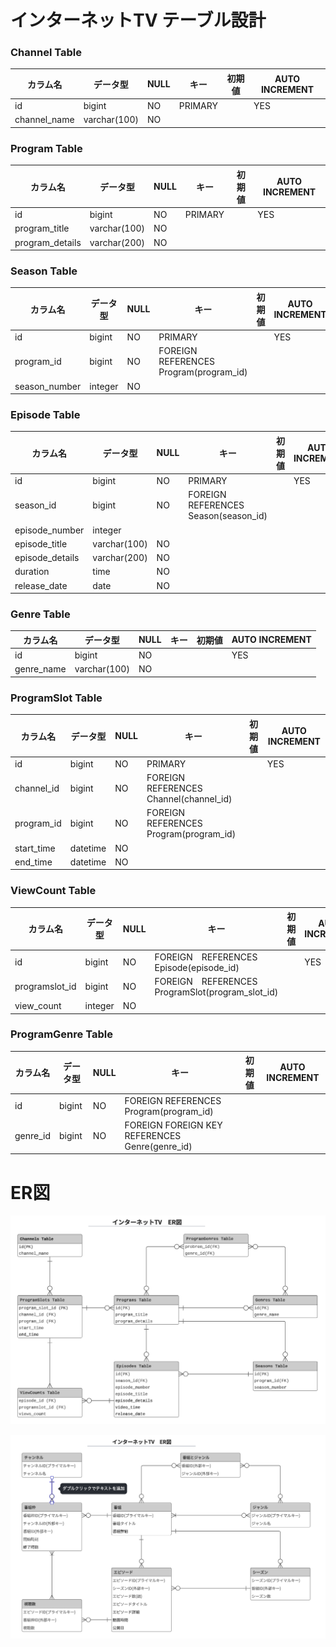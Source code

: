 # インターネットTV テーブル設計

### Channel Table					
| カラム名     | データ型     | NULL | キー    | 初期値 | AUTO INCREMENT | 
| ------------ | ------------ | ---- | ------- | ------ | -------------- | 
| id           | bigint       | NO   | PRIMARY |        | YES            | 
| channel_name | varchar(100) | NO   |         |        |                | 

### Program Table
| カラム名        | データ型     | NULL | キー    | 初期値 | AUTO INCREMENT | 
| --------------- | ------------ | ---- | ------- | ------ | -------------- | 
| id              | bigint       | NO   | PRIMARY |        | YES            | 
| program_title   | varchar(100) | NO   |         |        |                | 
| program_details | varchar(200) | NO   |         |        |                | 

### Season Table
| カラム名      | データ型 | NULL | キー                                      | 初期値 | AUTO INCREMENT | 
| ------------- | -------- | ---- | ----------------------------------------- | ------ | -------------- | 
| id            | bigint   | NO   | PRIMARY                                   |        | YES            | 
| program_id    | bigint   | NO   | FOREIGN    REFERENCES Program(program_id) |        |                | 
| season_number | integer  | NO   |                                           |        |                | 

### Episode Table

| カラム名        | データ型     | NULL | キー                                  | 初期値 | AUTO INCREMENT | 
| --------------- | ------------ | ---- | ------------------------------------- | ------ | -------------- | 
| id              | bigint       | NO   | PRIMARY                               |        | YES            | 
| season_id       | bigint       | NO   | FOREIGN REFERENCES Season(season_id) |        |                | 
| episode_number  | integer      |      |                                       |        |                | 
| episode_title   | varchar(100) | NO   |                                       |        |                | 
| episode_details | varchar(200) | NO   |                                       |        |                | 
| duration        | time         | NO   |                                       |        |                | 
| release_date    | date         | NO   |                                       |        |                | 

###  Genre Table
| カラム名   | データ型     | NULL | キー | 初期値 | AUTO INCREMENT | 
| ---------- | ------------ | ---- | ---- | ------ | -------------- | 
| id         | bigint       | NO   |      |        | YES            | 
| genre_name | varchar(100) | NO   |      |        |                | 

### ProgramSlot Table
| カラム名   | データ型 | NULL | キー                                    | 初期値 | AUTO INCREMENT | 
| ---------- | -------- | ---- | --------------------------------------- | ------ | -------------- | 
| id         | bigint   | NO   | PRIMARY                                 |        | YES            | 
| channel_id | bigint   | NO   | FOREIGN REFERENCES Channel(channel_id) |        |                | 
| program_id | bigint   | NO   | FOREIGN REFERENCES Program(program_id) |        |                | 
| start_time | datetime | NO   |                                         |        |                | 
| end_time   | datetime | NO   |                                         |        |                | 

### ViewCount Table
| カラム名       | データ型 | NULL | キー                                             | 初期値 | AUTO INCREMENT | 
| -------------- | -------- | ---- | ------------------------------------------------ | ------ | -------------- | 
| id             | bigint   | NO   | FOREIGN　REFERENCES Episode(episode_id)          |        | YES            | 
| programslot_id | bigint   | NO   | FOREIGN　REFERENCES ProgramSlot(program_slot_id) |        |                | 
| view_count     | integer  | NO   |                                                  |        |                | 

### ProgramGenre Table
| カラム名 | データ型 | NULL | キー                                            | 初期値 | AUTO INCREMENT | 
| -------- | -------- | ---- | ----------------------------------------------- | ------ | -------------- | 
| id       | bigint   | NO   | FOREIGN REFERENCES Program(program_id)         |        |                | 
| genre_id | bigint   | NO   | FOREIGN FOREIGN KEY REFERENCES Genre(genre_id) |        |                | 

# ER図

![Alt text](ER_en.png)

![Alt text](ER_jp.png)
